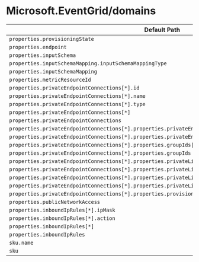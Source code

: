 # Microsoft.EventGrid/domains

| Default Path | Alias |
|---|---|
| `properties.provisioningState` | `Microsoft.EventGrid/domains/provisioningState` |
| `properties.endpoint` | `Microsoft.EventGrid/domains/endpoint` |
| `properties.inputSchema` | `Microsoft.EventGrid/domains/inputSchema` |
| `properties.inputSchemaMapping.inputSchemaMappingType` | `Microsoft.EventGrid/domains/inputSchemaMapping.inputSchemaMappingType` |
| `properties.inputSchemaMapping` | `Microsoft.EventGrid/domains/inputSchemaMapping` |
| `properties.metricResourceId` | `Microsoft.EventGrid/domains/metricResourceId` |
| `properties.privateEndpointConnections[*].id` | `Microsoft.EventGrid/domains/privateEndpointConnections[*].id` |
| `properties.privateEndpointConnections[*].name` | `Microsoft.EventGrid/domains/privateEndpointConnections[*].name` |
| `properties.privateEndpointConnections[*].type` | `Microsoft.EventGrid/domains/privateEndpointConnections[*].type` |
| `properties.privateEndpointConnections[*]` | `Microsoft.EventGrid/domains/privateEndpointConnections[*]` |
| `properties.privateEndpointConnections` | `Microsoft.EventGrid/domains/privateEndpointConnections` |
| `properties.privateEndpointConnections[*].properties.privateEndpoint.id` | `Microsoft.EventGrid/domains/privateEndpointConnections[*].privateEndpoint.id` |
| `properties.privateEndpointConnections[*].properties.privateEndpoint` | `Microsoft.EventGrid/domains/privateEndpointConnections[*].privateEndpoint` |
| `properties.privateEndpointConnections[*].properties.groupIds[*]` | `Microsoft.EventGrid/domains/privateEndpointConnections[*].groupIds[*]` |
| `properties.privateEndpointConnections[*].properties.groupIds` | `Microsoft.EventGrid/domains/privateEndpointConnections[*].groupIds` |
| `properties.privateEndpointConnections[*].properties.privateLinkServiceConnectionState.status` | `Microsoft.EventGrid/domains/privateEndpointConnections[*].privateLinkServiceConnectionState.status` |
| `properties.privateEndpointConnections[*].properties.privateLinkServiceConnectionState.description` | `Microsoft.EventGrid/domains/privateEndpointConnections[*].privateLinkServiceConnectionState.description` |
| `properties.privateEndpointConnections[*].properties.privateLinkServiceConnectionState.actionsRequired` | `Microsoft.EventGrid/domains/privateEndpointConnections[*].privateLinkServiceConnectionState.actionsRequired` |
| `properties.privateEndpointConnections[*].properties.privateLinkServiceConnectionState` | `Microsoft.EventGrid/domains/privateEndpointConnections[*].privateLinkServiceConnectionState` |
| `properties.privateEndpointConnections[*].properties.provisioningState` | `Microsoft.EventGrid/domains/privateEndpointConnections[*].provisioningState` |
| `properties.publicNetworkAccess` | `Microsoft.EventGrid/domains/publicNetworkAccess` |
| `properties.inboundIpRules[*].ipMask` | `Microsoft.EventGrid/domains/inboundIpRules[*].ipMask` |
| `properties.inboundIpRules[*].action` | `Microsoft.EventGrid/domains/inboundIpRules[*].action` |
| `properties.inboundIpRules[*]` | `Microsoft.EventGrid/domains/inboundIpRules[*]` |
| `properties.inboundIpRules` | `Microsoft.EventGrid/domains/inboundIpRules` |
| `sku.name` | `Microsoft.EventGrid/domains/sku.name` |
| `sku` | `Microsoft.EventGrid/domains/sku` |

